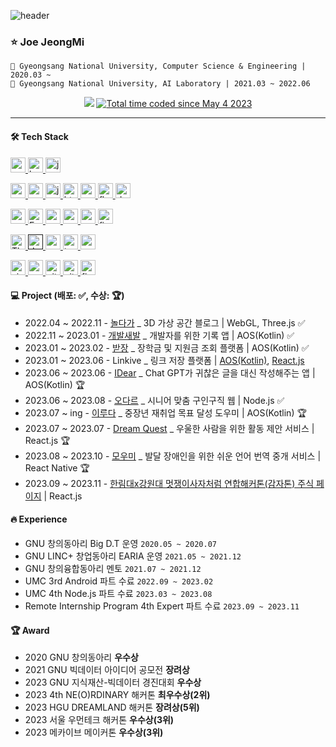 ![header](https://capsule-render.vercel.app/api?type=waving&color=16de46&height=180&section=header&text=🍀%20Android%20Developer&fontSize=40&fontColor=ffffff&animation=fadeIn&fontAlignY=36)

### ⭐ Joe JeongMi
```
🏫 Gyeongsang National University, Computer Science & Engineering | 2020.03 ~
🥼 Gyeongsang National University, AI Laboratory | 2021.03 ~ 2022.06
```

<div align=center>
<a href="https://hits.seeyoufarm.com"><img src="https://hits.seeyoufarm.com/api/count/incr/badge.svg?url=https%3A%2F%2Fgithub.com%2Fjung0115&count_bg=%233DDC84&title_bg=%238DA497&icon=icloud.svg&icon_color=%23ECECEC&title=jmi&edge_flat=false"/></a>
<a href="https://wakatime.com/@e4fae065-b841-4d46-aa62-c4596ce276b8"><img src="https://wakatime.com/badge/user/e4fae065-b841-4d46-aa62-c4596ce276b8.svg" alt="Total time coded since May 4 2023" /></a>
</div>

---

#### 🛠️ Tech Stack
<div align="left">
 
<a href="https://developer.android.com" target="_blank" rel="noreferrer"> <img src="http://img.shields.io/badge/-Android_Studio-3DDC84?style=for-the-badge&logo=Android%20Studio&logoColor=white" alt="android" height="24"/> </a> <!-- 안드로이드 -->
<a href="https://kotlinlang.org" target="_blank" rel="noreferrer"> <img src="http://img.shields.io/badge/-Kotlin-7f52ff?style=for-the-badge&logo=Kotlin&logoColor=white" alt="kotlin" height="24"/> </a> <!-- Kotlin -->
<a href="https://www.java.com" target="_blank" rel="noreferrer"> <img src="https://img.shields.io/badge/java-007396?style=for-the-badge&logo=java&logoColor=white" alt="java" height="24"/> </a> <!-- Java -->

<a href="https://reactnative.dev/" target="_blank" rel="noreferrer"> <img src="https://img.shields.io/badge/react_native-282C34?style=for-the-badge&logo=react&logoColor=#61DAFB" alt="reactnative" height="24"/> </a> <!-- ReactNative -->
<a href="https://reactjs.org/" target="_blank" rel="noreferrer"> <img src="https://img.shields.io/badge/react-61DAFB?style=for-the-badge&logo=react&logoColor=black" alt="react" height="24"/> </a> <!--React -->
<a href="https://developer.mozilla.org/en-US/docs/Web/JavaScript" target="_blank" rel="noreferrer"> <img src="http://img.shields.io/badge/-Javascript-f7e018?style=for-the-badge&logo=javascript&logoColor=black" alt="javascript" height="24"/> </a> <!-- JavaScript -->
<a href="https://www.w3.org/html/" target="_blank" rel="noreferrer"> <img src="http://img.shields.io/badge/-HTML5-f06529?style=for-the-badge&logo=HTML5&logoColor=white" alt="html5" height="24"/> </a> <!-- HTML -->
<a href="https://www.w3schools.com/css/" target="_blank" rel="noreferrer"> <img src="http://img.shields.io/badge/-CSS3-1572b6?style=for-the-badge&logo=CSS3" alt="css3" height="24"/> </a> <!-- CSS -->
<a href="https://flutter.dev" target="_blank" rel="noreferrer"> <img src="https://img.shields.io/badge/flutter-02569B?style=for-the-badge&logo=flutter&logoColor=white" alt="flutter" height="24"/> </a> <!-- Flutter -->
<a href="https://dart.dev" target="_blank" rel="noreferrer"> <img src="https://img.shields.io/badge/dart-0175C2?style=for-the-badge&logo=dart&logoColor=white" alt="dart" height="24"/> </a> <!-- Dart -->

<a href="https://nodejs.org" target="_blank" rel="noreferrer"> <img src="http://img.shields.io/badge/-Node.js-333?style=for-the-badge&logo=Node.js" alt="nodejs" height="24"/> </a> <!-- Node.js -->
<a href="https://expressjs.com/ko/" target="_blank" rel="noreferrer"> <img src="http://img.shields.io/badge/-Express.js-000000?style=for-the-badge&logo=Express" alt="Expresjs" height="24"/> </a><!--Express-->
<a href="https://www.postgresql.org/" target="_blank" rel="noreferrer"> <img src="http://img.shields.io/badge/PostgreSQL-4169E1?style=for-the-badge&logo=postgresql&logoColor=white" alt="postgresql" height="24"/> </a> <!-- PostgreSQL -->
<a href="https://www.mysql.com/" target="_blank" rel="noreferrer"> <img src="https://img.shields.io/badge/MySQL-4479A1?style=for-the-badge&logo=MySQL&logoColor=white" alt="mysql" height="24"/> </a> <!-- MySQL -->
<a href="https://mariadb.org/" target="_blank" rel="noreferrer"> <img src="https://img.shields.io/badge/mariaDB-003545?style=for-the-badge&logo=mariaDB&logoColor=white" alt="mariadb" height="24"/> </a> <!-- MariaDB -->
<a href="https://firebase.google.com/" target="_blank" rel="noreferrer"> <img src="http://img.shields.io/badge/-Firebase-2C384A?style=for-the-badge&logo=firebase" alt="firebase" height="24"/> </a> <!-- Firebase -->

<a href="https://threejs.org/" target="_blank" rel="noreferrer"> <img src="http://img.shields.io/badge/-Three.js-000000?style=for-the-badge&logo=threedotjs" alt="Three.js" height="24"/> </a> <!-- Three.js -->
<a href="" target="_blank" rel="noreferrer"> <img src="https://img.shields.io/badge/YOLO-00FFFF?style=for-the-badge&logo=YOLO&logoColor=black" alt="dart" height="24"/> </a> <!-- YOLO -->
<a href="https://opencv.org/" target="_blank" rel="noreferrer"> <img src="https://img.shields.io/badge/OpenCV-5C3EE8?style=for-the-badge&logo=opencv&logoColor=white" alt="opencv" height="24"/> </a> <!-- OpenCV -->
<a href="https://www.tensorflow.org" target="_blank" rel="noreferrer"> <img src="https://img.shields.io/badge/tensorflow-FF6F00?style=for-the-badge&logo=tensorflow&logoColor=white" alt="tensorflow" height="24"/> </a> <!-- TensorFolw -->
<a href="https://www.python.org" target="_blank" rel="noreferrer"> <img src="http://img.shields.io/badge/-Python-3776ab?style=for-the-badge&logo=Python&logoColor=white" alt="python" height="24"/> </a> <!-- Python -->

<a href="https://code.visualstudio.com/" target="_blank" rel="noreferrer"> <img src="http://img.shields.io/badge/visual_studio_code-007ACC?style=for-the-badge&logo=visualstudiocode&logoColor=white" alt="visualstudiocode" height="24"/> </a> <!-- VS code -->
<a href="https://www.cprogramming.com/" target="_blank" rel="noreferrer"> <img src="http://img.shields.io/badge/c-A8B9CC?style=for-the-badge&logo=c&logoColor=black" alt="c" height="24"/> </a> <!-- C언어 -->
<a href="https://git-scm.com/" target="_blank" rel="noreferrer"> <img src="http://img.shields.io/badge/-Git-f05032?style=for-the-badge&logo=Git&logoColor=white" alt="git" height="24"/> </a> <!-- Git -->
<a href="https://github.com/" target="_blank" rel="noreferrer"> <img src="http://img.shields.io/badge/-Github-181717?style=for-the-badge&logo=Github&logoColor=white" alt="github" height="24"/> </a> <!-- Github -->
<a href="https://www.figma.com/" target="_blank" rel="noreferrer"> <img src="http://img.shields.io/badge/figma-F24E1E?style=for-the-badge&logo=figma&logoColor=white" alt="figma" height="24"/> </a> <!-- Figma -->

</div>

#### 💻 Project (배포: ✅, 수상: 🏆)  
- 2022.04 ~ 2022.11 - [놀다가](https://github.com/yahoo557/bibimbap) _ 3D 가상 공간 블로그 | WebGL, Three.js ✅
- 2022.11 ~ 2023.01 - [개발새발](https://github.com/ddwwon/Gaebal_Saebal_AOS_Ver.2) _ 개발자를 위한 기록 앱 | AOS(Kotlin) ✅
- 2023.01 ~ 2023.02 - [받장](https://github.com/EnoughKK/UMC_badjang_Android) _ 장학금 및 지원금 조회 플랫폼 | AOS(Kotlin) ✅
- 2023.01 ~ 2023.06 - Linkive _ 링크 저장 플랫폼 | [AOS(Kotlin)](https://github.com/jung0115/Linkive_AOS), [React.js](https://github.com/charBS0701/linkive-react)
- 2023.06 ~ 2023.06 - [IDear](https://github.com/Nbti/IDear_AOS) _ Chat GPT가 귀찮은 글을 대신 작성해주는 앱 | AOS(Kotlin) 🏆
- 2023.06 ~ 2023.08 - [오다르](https://github.com/O-dar/O-dar-Node) _ 시니어 맞춤 구인구직 웹 | Node.js ✅ <!-- - 2023.07 ~ ing - 소퐁소폼 _ 소품샵 지도 앱 | [AOS(Kotlin)](https://github.com/HeoJoe/so-pong-so-pong), Node.js-->
- 2023.07 ~ ing - [이루다](https://github.com/womentech-hackathon/Womentech_AOS) _ 중장년 재취업 목표 달성 도우미 | AOS(Kotlin) 🏆
- 2023.07 ~ 2023.07 - [Dream Quest](https://github.com/DREAMLANDTHON/DreamQuest_Front) _ 우울한 사람을 위한 활동 제안 서비스 | React.js 🏆
- 2023.08 ~ 2023.10 - [모우미](https://github.com/Makive-moumi/Moumi_RN) _ 발달 장애인을 위한 쉬운 언어 번역 중개 서비스 | React Native 🏆
- 2023.09 ~ 2023.11 - [한림대x강원대 멋쟁이사자처럼 연합해커톤(감자톤) 주식 페이지](https://github.com/jung0115/Potato-thon-game_FRONT) | React.js

#### 🔥 Experience
- GNU 창의동아리 Big D.T 운영 `2020.05 ~ 2020.07`
- GNU LINC+ 창업동아리 EARIA 운영 `2021.05 ~ 2021.12`
- GNU 창의융합동아리 멘토 `2021.07 ~ 2021.12`
- UMC 3rd Android 파트 수료 `2022.09 ~ 2023.02`
- UMC 4th Node.js 파트 수료 `2023.03 ~ 2023.08`
- Remote Internship Program 4th Expert 파트 수료 `2023.09 ~ 2023.11`  

#### 🏆 Award
- 2020 GNU 창의동아리 **우수상**
- 2021 GNU 빅데이터 아이디어 공모전 **장려상**
- 2023 GNU 지식재산-빅데이터 경진대회 **우수상**
- 2023 4th NE(O)RDINARY 해커톤 **최우수상(2위)**
- 2023 HGU DREAMLAND 해커톤 **장려상(5위)**
- 2023 서울 우먼테크 해커톤 **우수상(3위)**
- 2023 메카이브 메이커톤 **우수상(3위)**

<!--https://simpleicons.org/-->

